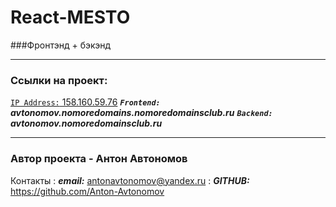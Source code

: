 # React-MESTO
###Фронтэнд + бэкэнд
***

### Ссылки на проект: 
 [`IP Address:` 158.160.59.76](http://158.160.59.76:3000)
___`Frontend:` avtonomov.nomoredomains.nomoredomainsclub.ru___
___`Backend:` avtonomov.nomoredomainsclub.ru___
***
### Автор проекта - Антон Автономов
Контакты
: ___email:___ antonavtonomov@yandex.ru
: ___GITHUB:___ https://github.com/Anton-Avtonomov